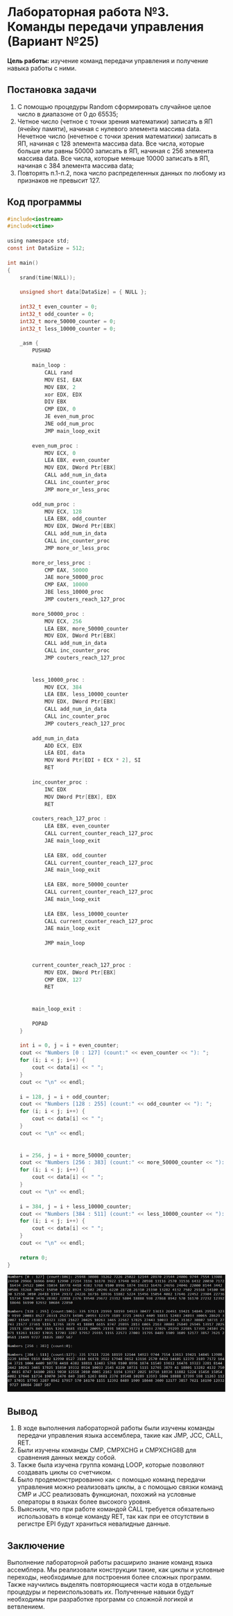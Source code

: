 # Лабораторная работа №3. Команды передачи управления (Вариант №25)

**Цель работы:** изучение команд передачи управления и получение навыка работы с ними.

## **Постановка задачи**
1.	С помощью процедуры Random сформировать случайное целое число в диапазоне от 0 до 65535;
2.	Четное число (четное с точки зрения математики) записать в ЯП (ячейку памяти), начиная с нулевого элемента массива data. Нечетное число (нечетное с точки зрения математики) записать в ЯП, начиная с 128 элемента массива data. Все числа, которые больше или равны 50000 записать в ЯП, начиная с 256 элемента массива data. Все числа, которые меньше 10000 записать в ЯП, начиная с 384 элемента массива data;
3.	Повторять п.1-п.2, пока число распределенных данных по любому из признаков не превысит 127.

## **Код программы**
```c
#include<iostream>
#include<ctime>

using namespace std;
const int DataSize = 512;

int main()
{
    srand(time(NULL));

    unsigned short data[DataSize] = { NULL };

    int32_t even_counter = 0;
    int32_t odd_counter = 0;
    int32_t more_50000_counter = 0;
    int32_t less_10000_counter = 0;

    _asm {
        PUSHAD

        main_loop :
            CALL rand
            MOV ESI, EAX
            MOV EBX, 2 
            xor EDX, EDX
            DIV EBX
            CMP EDX, 0
            JE even_num_proc
            JNE odd_num_proc
            JMP main_loop_exit

        even_num_proc :
            MOV ECX, 0
            LEA EBX, even_counter
            MOV EDX, DWord Ptr[EBX]
            CALL add_num_in_data
            CALL inc_counter_proc
            JMP more_or_less_proc

        odd_num_proc :
            MOV ECX, 128
            LEA EBX, odd_counter
            MOV EDX, DWord Ptr[EBX]
            CALL add_num_in_data
            CALL inc_counter_proc
            JMP more_or_less_proc

        more_or_less_proc :
            CMP EAX, 50000
            JAE more_50000_proc
            CMP EAX, 10000
            JBE less_10000_proc
            JMP couters_reach_127_proc

        more_50000_proc :
            MOV ECX, 256
            LEA EBX, more_50000_counter
            MOV EDX, DWord Ptr[EBX]
            CALL add_num_in_data
            CALL inc_counter_proc
            JMP couters_reach_127_proc


        less_10000_proc :
            MOV ECX, 384
            LEA EBX, less_10000_counter
            MOV EDX, DWord Ptr[EBX]
            CALL add_num_in_data
            CALL inc_counter_proc
            JMP couters_reach_127_proc

        add_num_in_data
            ADD ECX, EDX
            LEA EDI, data
            MOV Word Ptr[EDI + ECX * 2], SI
            RET

        inc_counter_proc :
            INC EDX
            MOV DWord Ptr[EBX], EDX
            RET

        couters_reach_127_proc :
            LEA EBX, even_counter
            CALL current_counter_reach_127_proc
            JAE main_loop_exit

            LEA EBX, odd_counter
            CALL current_counter_reach_127_proc
            JAE main_loop_exit

            LEA EBX, more_50000_counter
            CALL current_counter_reach_127_proc
            JAE main_loop_exit

            LEA EBX, less_10000_counter
            CALL current_counter_reach_127_proc
            JAE main_loop_exit

            JMP main_loop


        current_counter_reach_127_proc :
            MOV EDX, DWord Ptr[EBX]
            CMP EDX, 127
            RET


        main_loop_exit :

        POPAD
    }

    int i = 0, j = i + even_counter;
    cout << "Numbers [0 : 127] (count:" << even_counter << "): ";
    for (i; i < j; i++) {
        cout << data[i] << " ";
    }
    cout << "\n" << endl;

    i = 128, j = i + odd_counter;
    cout << "Numbers [128 : 255] (count:" << odd_counter << "): ";
    for (i; i < j; i++) {
        cout << data[i] << " ";
    }
    cout << "\n" << endl;


    i = 256, j = i + more_50000_counter;
    cout << "Numbers [256 : 383] (count:" << more_50000_counter << "): ";
    for (i; i < j; i++) {
        cout << data[i] << " ";
    }
    cout << "\n" << endl;

    i = 384, j = i + less_10000_counter;
    cout << "Numbers [384 : 511] (count:" << less_10000_counter << "): ";
    for (i; i < j; i++) {
        cout << data[i] << " ";
    }
    cout << "\n" << endl;

    return 0;
}
```

![Результат работы](Вывод.jpg)

## **Вывод**
1.	В ходе выполнения лабораторной работы были изучены команды передачи управления языка ассемблера, такие как JMP, JCC, CALL, RET.
2.	Были изучены команды CMP, CMPXCHG и CMPXCHG8B для сравнения данных между собой.
3.	Также была изучена группа команд LOOP, которые позволяют создавать циклы со счетчиком.
4.	Было продемонстрированно как с помощью команд передачи управления можно реализовать циклы, а с помощью связки команд CMP и JCC реализовать функционал, похожий на условные операторы в языках более высокого уровня.
5.	Выяснили, что при работе командой CALL требуется обязательно использовать в конце команду RET, так как при ее отсутствии в регистре EPI будут храниться невалидные данные.

## **Заключение**
Выполнение лабораторной работы расширило знание команд языка ассемблера. Мы реализовали конструкции такие, как циклы и условные переходы, необходимые для построения более сложных программ. Также научились выделять повторяющиеся части кода в отдельные процедуры и переиспользовать их. Полученные навыки будут необходимы при разработке программ со сложной логикой и ветвлением.